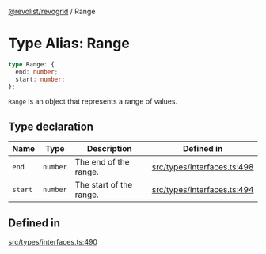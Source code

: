 [@revolist/revogrid](README.md) / Range

# Type Alias: Range

```ts
type Range: {
  end: number;
  start: number;
};
```

`Range` is an object that represents a range of values.

## Type declaration

| Name | Type | Description | Defined in |
| ------ | ------ | ------ | ------ |
| `end` | `number` | The end of the range. | [src/types/interfaces.ts:498](https://github.com/revolist/revogrid/blob/703fa47ec13d35676d07f3192b2741384647a863/src/types/interfaces.ts#L498) |
| `start` | `number` | The start of the range. | [src/types/interfaces.ts:494](https://github.com/revolist/revogrid/blob/703fa47ec13d35676d07f3192b2741384647a863/src/types/interfaces.ts#L494) |

## Defined in

[src/types/interfaces.ts:490](https://github.com/revolist/revogrid/blob/703fa47ec13d35676d07f3192b2741384647a863/src/types/interfaces.ts#L490)
